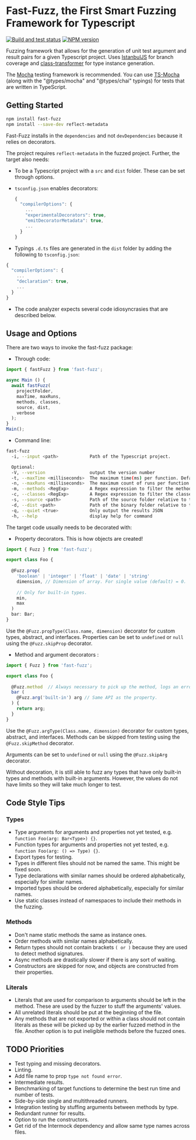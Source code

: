 # Fast-Fuzz, the First Smart Fuzzing Framework for Typescript

[![Build and test status](https://github.com/WeWatchWall/fast-fuzz/workflows/Build%20and%20test/badge.svg)](https://github.com/WeWatchWall/fast-fuzz/actions?query=workflow%3A%22Build+and+test%22)
[![NPM version](https://img.shields.io/npm/v/fast-fuzz.svg)](https://www.npmjs.com/package/fast-fuzz)

Fuzzing framework that allows for the generation of unit test argument and result pairs for a given Typescript project. Uses [IstanbulJS](https://github.com/istanbuljs/istanbuljs) for branch coverage and [class-transformer](https://github.com/typestack/class-transformer) for type instance generation.

The [Mocha](https://mochajs.org/) testing framework is recommended. You can use [TS-Mocha](https://www.npmjs.com/package/ts-mocha) (along with the "@types/mocha" and "@types/chai" typings) for tests that are written in TypeScript.

## Getting Started

```bash
npm install fast-fuzz
npm install --save-dev reflect-metadata
```

Fast-Fuzz installs in the ```dependencies``` and not ```devDependencies``` because it relies on decorators.

The project requires ```reflect-metadata``` in the fuzzed project. Further, the target also needs:

- To be a Typescript project with a ```src``` and ```dist``` folder. These can be set through options.
- ```tsconfig.json``` enables decorators:
  
  ```typescript
  {
    "compilerOptions": {
      ...
      "experimentalDecorators": true,
      "emitDecoratorMetadata": true,
      ...
    }
  }
  ```

- Typings ```.d.ts``` files are generated in the ```dist``` folder by adding the following to ```tsconfig.json```:

```typescript
{
  "compilerOptions": {
    ...
    "declaration": true, 
    ...
  }
}
```

- The code analyzer expects several code idiosyncrasies that are described below.

## Usage and Options

There are two ways to invoke the fast-fuzz package:

- Through code:

```typescript
import { fastFuzz } from 'fast-fuzz';

async Main () {
  await fastFuzz(
    projectFolder,
    maxTime, maxRuns,
    methods, classes,
    source, dist,
    verbose
  );
}
Main();
```

- Command line:

```bash
fast-fuzz
  -i, --input <path>            Path of the Typescript project.

  Optional:
  -V, --version                 output the version number
  -t, --maxTime <milliseconds>  The maximum time(ms) per function. Default = 10s.
  -n, --maxRuns <milliseconds>  The maximum count of runs per function. Default = 100e3.
  -m, --methods <RegExp>        A Regex expression to filter the methods to test.
  -c, --classes <RegExp>        A Regex expression to filter the classes to test.
  -s, --source <path>           Path of the source folder relative to the project.
  -d, --dist <path>             Path of the binary folder relative to the project.
  -q, --quiet <true>            Only output the results JSON
  -h, --help                    display help for command
```

The target code usually needs to be decorated with:

- Property decorators. This is how objects are created!

```typescript
import { Fuzz } from 'fast-fuzz';

export class Foo {
  
  @Fuzz.prop(
    'boolean' | 'integer' | 'float' | 'date' | 'string'
    dimension, // Dimension of array. For single value (default) = 0.
    
    // Only for built-in types.
    min,
    max
  )
  bar: Bar;
}
```

Use the ```@Fuzz.propType(Class.name, dimension)``` decorator for custom types, abstract, and interfaces.
Properties can be set to ```undefined``` or ```null``` using the ```@Fuzz.skipProp``` decorator.

- Method and argument decorators :

```typescript
import { Fuzz } from 'fast-fuzz';

export class Foo {
  
  @Fuzz.method  // Always necessary to pick up the method, logs an error if it's missing.
  bar (
    @Fuzz.arg('built-in') arg // Same API as the property.
  ) {
    return arg;
  }
}
```

Use the ```@Fuzz.argType(Class.name, dimension)``` decorator for custom types, abstract, and interfaces.
Methods can be skipped from testing using the ```@Fuzz.skipMethod``` decorator.

Arguments can be set to ```undefined``` or ```null``` using the ```@Fuzz.skipArg``` decorator.

Without decoration, it is still able to fuzz any types that have only built-in types and methods with built-in arguments.
However, the values do not have limits so they will take much longer to test.

## Code Style Tips

### Types

- Type arguments for arguments and properties not yet tested, e.g. ```function Foo(arg: Bar<Type>) {}```.
- Function types for arguments and properties not yet tested, e.g. ```function Foo(arg: () => Type) {}```.
- Export types for testing.
- Types in different files should not be named the same. This might be fixed soon.
- Type declarations with similar names should be ordered alphabetically, especially for similar names.
- Imported types should be ordered alphabetically, especially for similar names.
- Use static classes instead of namespaces to include their methods in the fuzzing.

### Methods

- Don't name static methods the same as instance ones.
- Order methods with similar names alphabetically.
- Return types should not contain brackets ```( or )``` because they are used to detect method signatures.
- Async methods are drastically slower if there is any sort of waiting.
- Constructors are skipped for now, and objects are constructed from their properties.

### Literals

- Literals that are used for comparison to arguments should be left in the method. These are used by the fuzzer to stuff the arguments' values.
- All unrelated literals should be put at the beginning of the file.
- Any methods that are not exported or within a class should not contain literals as these will be picked up by the earlier fuzzed method in the file. Another option is to put ineligible methods before the fuzzed ones.

## TODO Priorities

- Test typing and missing decorators.
- Linting.
- Add file name to prop ```type not found error```.
- Intermediate results.
- Benchmarking of target functions to determine the best run time and number of tests.
- Side-by-side single and multithreaded runners.
- Integration testing by stuffing arguments between methods by type.
- Redundant runner for results.
- Option to run the constructors.
- Get rid of the Intermock dependency and allow same type names across files.
